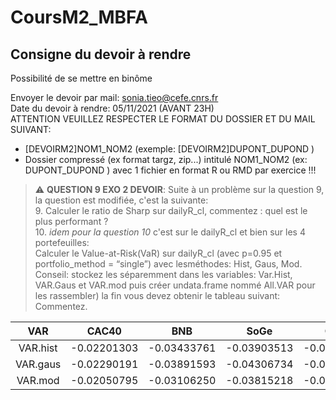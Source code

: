 # CoursM2_MBFA


## Consigne du devoir à rendre
Possibilité de se mettre en binôme  

Envoyer le devoir par mail: sonia.tieo@cefe.cnrs.fr  
Date du devoir à rendre: 05/11/2021  (AVANT 23H)  
ATTENTION VEUILLEZ RESPECTER LE FORMAT DU DOSSIER ET DU MAIL SUIVANT:
- [DEVOIRM2]NOM1_NOM2  (exemple: [DEVOIRM2]DUPONT_DUPOND )
- Dossier compressé (ex format targz, zip...) intitulé NOM1_NOM2 (ex: DUPONT_DUPOND )  avec 1 fichier en format R ou RMD par exercice !!!



> :warning: **QUESTION 9 EXO 2 DEVOIR**: Suite à un problème sur la question 9, la question est modifiée, c'est la suivante:     
> 9. Calculer le ratio de Sharp sur dailyR_cl, commentez : quel est le plus performant ?  
> 10. *idem pour la question 10* c'est sur le dailyR_cl et bien sur les 4 portefeuilles:  
> Calculer le Value-at-Risk(VaR) sur dailyR_cl (avec p=0.95 et portfolio_method = “single”) avec lesméthodes: Hist, Gaus, Mod.  
Conseil: stockez les séparemment dans les variables: Var.Hist, VAR.Gaus et VAR.mod puis créer undata.frame nommé All.VAR pour les rassembler) la fin vous devez obtenir le tableau suivant: Commentez.  

| VAR |CAC40|BNB| SoGe| CrAg 
| :-----:| :---------------: |:---------------:| :---------------:|:---------------:|
|VAR.hist  |  -0.02201303  |  -0.03433761 |  -0.03903513  | -0.03771522 |
| VAR.gaus  |  -0.02290191  |  -0.03891593 |   -0.04306734  | -0.04116403 |
| VAR.mod   |  -0.02050795  |  -0.03106250  | -0.03815218  | -0.03369055 |


